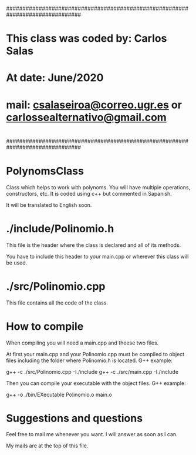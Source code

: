 ###############################################################################
#
# This class was coded by: Carlos Salas
# At date: June/2020
#
# mail: csalaseiroa@correo.ugr.es or carlossealternativo@gmail.com
#
###############################################################################
# PolynomsClass
Class which helps to work with polynoms. You will have multiple operations,
constructors, etc. It is coded using c++ but commented in Sapanish.

It will be translated to English soon.


# ./include/Polinomio.h

This file is the header where the class is declared and all of its methods.

You have to include this header to your main.cpp or wherever this class 
will be used.


# ./src/Polinomio.cpp

This file contains all the code of the class.



# How to compile

When compiling you will need a main.cpp and theese two files.

At first your main.cpp and your Polinomio.cpp must be compiled to object files
including the folder where Polinomio.h is located. G++ example:

g++ -c ./src/Polinomio.cpp -I./include
g++ -c ./src/main.cpp -I./include

Then you can compile your executable with the object files. G++ example:

g++ -o ./bin/EXecutable Polinomio.o main.o

# Suggestions and questions

Feel free to mail me whenever you want. I will answer as soon as I can.

My mails are at the top of this file.